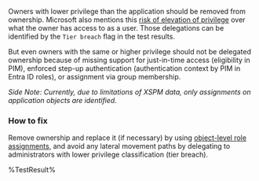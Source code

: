 Owners with lower privilege than the application should be removed from ownership.
Microsoft also mentions this [risk of elevation of privilege](https://learn.microsoft.com/en-us/entra/identity/enterprise-apps/overview-assign-app-owners) over what the owner has access to as a user.
Those delegations can be identified by the `Tier breach` flag in the test results.

But even owners with the same or higher privilege should not be delegated ownership because of missing support for just-in-time access (eligibility in PIM), enforced step-up authentication (authentication context by PIM in Entra ID roles), or assignment via group membership.

_Side Note: Currently, due to limitations of XSPM data, only assignments on application objects are identified._

### How to fix
Remove ownership and replace it (if necessary) by using [object-level role assignments](https://learn.microsoft.com/en-us/entra/identity/role-based-access-control/manage-roles-portal?tabs=admin-center#assign-roles-with-app-registration-scope), and avoid any lateral movement paths by delegating to administrators with lower privilege classification (tier breach).

<!--- Results --->
%TestResult%
